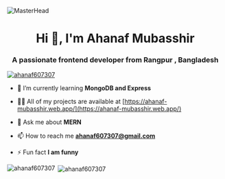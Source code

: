 ![MasterHead](https://www.wingstechsolutions.com/wp-content/uploads/2022/03/full-stack-development.gif)
<h1 align="center">Hi 👋, I'm Ahanaf Mubasshir</h1>
<h3 align="center">A passionate frontend developer from Rangpur , Bangladesh</h3>

<p align="left"> <a href="https://twitter.com/ahanaf607307" target="blank"><img src="https://img.shields.io/twitter/follow/ahanaf607307?logo=twitter&style=for-the-badge" alt="ahanaf607307" /></a> </p>

- 🌱 I’m currently learning **MongoDB and Express**

- 👨‍💻 All of my projects are available at [https://ahanaf-mubasshir.web.app/](https://ahanaf-mubasshir.web.app/)

- 💬 Ask me about **MERN**

- 📫 How to reach me **ahanaf607307@gmail.com**

- ⚡ Fun fact **I am funny**


<p><img align="left" src="https://github-readme-stats.vercel.app/api/top-langs?username=ahanaf607307&show_icons=true&locale=en&layout=compact" alt="ahanaf607307" /></p>

<p>&nbsp;<img align="center" src="https://github-readme-stats.vercel.app/api?username=ahanaf607307&show_icons=true&locale=en" alt="ahanaf607307" /></p>


